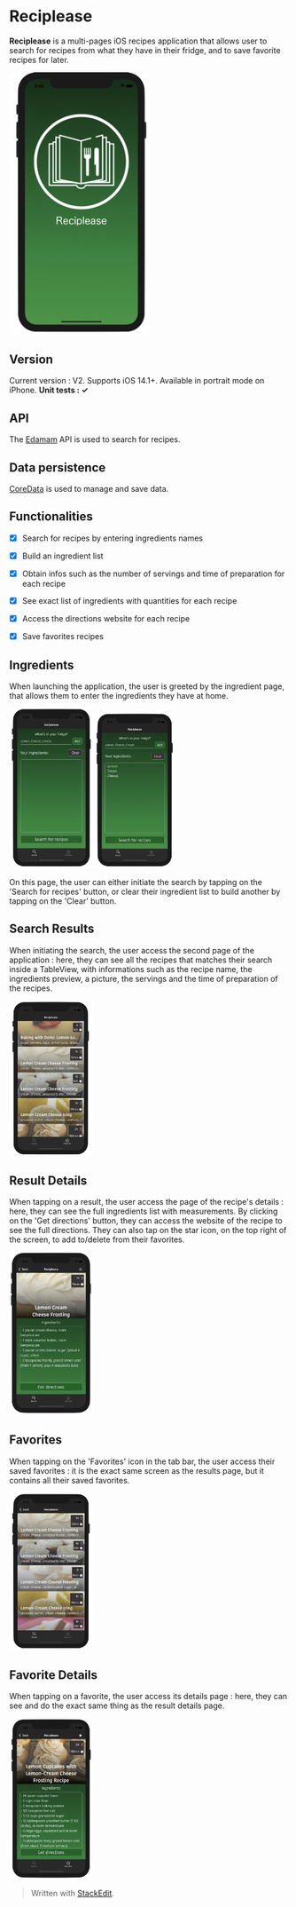 # Reciplease

**Reciplease** is a multi-pages iOS recipes application that allows user to search for recipes from what they have in their fridge, and to save favorite recipes for later.

<img src="Images/Launchscreen.png" width="50%" height="50%"/> 

## Version

Current version : V2.
Supports iOS 14.1+. 
Available in portrait mode on iPhone.
**Unit tests : ✓**

## API

The [Edamam](https://www.edamam.com) API is used to search for recipes.

## Data persistence
[CoreData](https://developer.apple.com/documentation/coredata) is used to manage and save data.

## Functionalities

- [x] Search for recipes by entering ingredients names

- [x] Build an ingredient list 

- [x] Obtain infos such as the number of servings and time of preparation for each recipe

- [x] See exact list of ingredients with quantities for each recipe

- [x] Access the directions website for each recipe

- [x] Save favorites recipes

## Ingredients

When launching the application, the user is greeted by the ingredient page, that allows them to enter the ingredients they have at home.

<img src="Images/IngredientsEmpty.png" width="30%" height="30%"/><img src="Images/Ingredients.png" width="30%" height="30%"/>

On this page, the user can either initiate the search by tapping on the 'Search for recipes' button, or clear their ingredient list to build another by tapping on the 'Clear' button.

## Search Results

When initiating the search, the user access the second page of the application : here, they can see all the recipes that matches their search inside a TableView, with informations such as the recipe name, the ingredients preview, a picture, the servings and the time of preparation of the recipes.

<img src="Images/Results.png" width="30%" height="30%"/>

## Result Details

When tapping on a result, the user access the page of the recipe's details : here, they can see the full ingredients list with measurements. By clicking on the 'Get directions' button, they can access the website of the recipe to see the full directions.
They can also tap on the star icon, on the top right of the screen, to add to/delete from their favorites.

<img src="Images/ResultDetails.png" width="30%" height="30%"/>

## Favorites

When tapping on the 'Favorites' icon in the tab bar, the user access their saved favorites : it is the exact same screen as the results page, but it contains all their saved favorites.

<img src="Images/Favorites.png" width="30%" height="30%"/>

## Favorite Details

When tapping on a favorite, the user access its details page : here, they can see and do the exact same thing as the result details page.

<img src="Images/FavoriteDetails.png" width="30%" height="30%"/>


> Written with [StackEdit](https://stackedit.io/).
